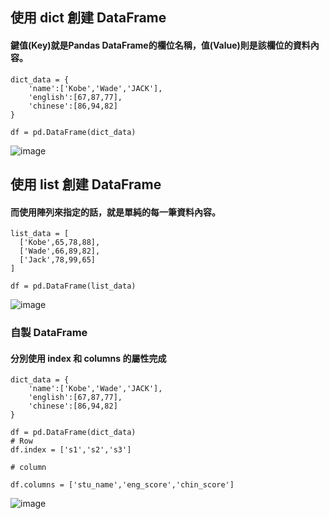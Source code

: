 ## 使用 dict 創建 DataFrame      
#### 鍵值(Key)就是Pandas DataFrame的欄位名稱，值(Value)則是該欄位的資料內容。     
    dict_data = {
        'name':['Kobe','Wade','JACK'],
        'english':[67,87,77],
        'chinese':[86,94,82]
    }

    df = pd.DataFrame(dict_data)
    
![image](https://user-images.githubusercontent.com/112489587/208558988-efc5a44c-b142-45dd-bf97-0e3216cc1f95.png)


## 使用 list 創建 DataFrame    
#### 而使用陣列來指定的話，就是單純的每一筆資料內容。   



    list_data = [
      ['Kobe',65,78,88],
      ['Wade',66,89,82],
      ['Jack',78,99,65]
    ]

    df = pd.DataFrame(list_data)
    
 ![image](https://user-images.githubusercontent.com/112489587/208559185-0d1e55b5-481b-4514-9b7a-bee05e6c3647.png)


###  自製 DataFrame    
#### 分別使用 index 和 columns 的屬性完成

    dict_data = {
        'name':['Kobe','Wade','JACK'],
        'english':[67,87,77],
        'chinese':[86,94,82]
    }

    df = pd.DataFrame(dict_data)
    # Row
    df.index = ['s1','s2','s3']

    # column 

    df.columns = ['stu_name','eng_score','chin_score']
    
 ![image](https://user-images.githubusercontent.com/112489587/208561989-2a7df181-e63f-4532-b50d-02862b163156.png)


